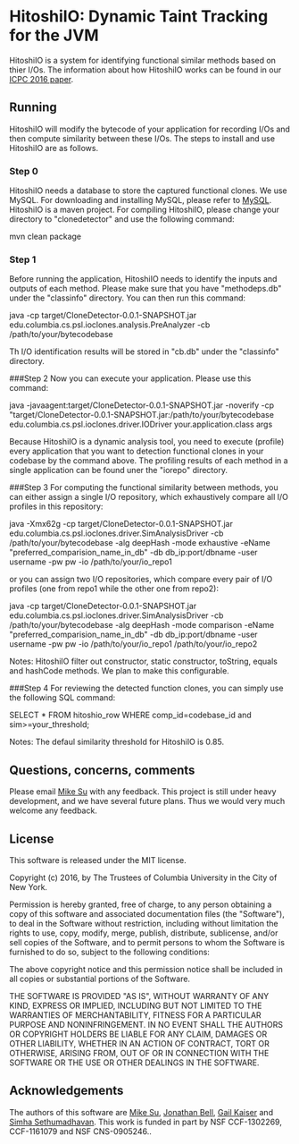 HitoshiIO: Dynamic Taint Tracking for the JVM
========


HitoshiIO is a system for identifying functional similar methods based on thier I/Os. The information about how HitoshiIO works can be found in our [ICPC 2016 paper](http://jonbell.net/icpc_16_hitoshiio.pdf).


Running
-------
HitoshiIO will modify the bytecode of your application for recording I/Os and then compute similarity between these I/Os. The steps to install and use HitoshiIO are as follows.

### Step 0
HitoshiIO needs a database to store the captured functional clones. We use MySQL. For downloading and installing MySQL, please refer to [MySQL](https://www.mysql.com/).
HitoshiIO is a maven project. For compiling HitoshiIO, please change your directory to "clonedetector" and use the following command:

mvn clean package

### Step 1
Before running the application, HitoshiIO needs to identify the inputs and outputs of each method. Please make sure that you have "methodeps.db" under the "classinfo" directory. You can then run this command:

java -cp target/CloneDetector-0.0.1-SNAPSHOT.jar edu.columbia.cs.psl.ioclones.analysis.PreAnalyzer -cb /path/to/your/bytecodebase

Th I/O identification results will be stored in "cb.db" under the "classinfo" directory.

###Step 2
Now you can execute your application. Please use this command:

java -javaagent:target/CloneDetector-0.0.1-SNAPSHOT.jar -noverify -cp "target/CloneDetector-0.0.1-SNAPSHOT.jar:/path/to/your/bytecodebase edu.columbia.cs.psl.ioclones.driver.IODriver your.application.class args

Because HitoshiIO is a dynamic analysis tool, you need to execute (profile) every application that you want to detection functional clones in your codebase by the command above. The profiling results of each method in a single application can be found uner the "iorepo" directory.

###Step 3
For computing the functional similarity between methods, you can either assign a single I/O repository, which exhaustively compare all I/O profiles in this repository:

java -Xmx62g -cp target/CloneDetector-0.0.1-SNAPSHOT.jar edu.columbia.cs.psl.ioclones.driver.SimAnalysisDriver -cb /path/to/your/bytecodebase -alg deepHash -mode exhaustive -eName "preferred_comparision_name_in_db" -db db_ip:port/dbname -user username -pw pw -io /path/to/your/io_repo1

or you can assign two I/O repositories, which compare every pair of I/O profiles (one from repo1 while the other one from repo2):

java  -cp target/CloneDetector-0.0.1-SNAPSHOT.jar edu.columbia.cs.psl.ioclones.driver.SimAnalysisDriver -cb /path/to/your/bytecodebase -alg deepHash -mode comparison -eName "preferred_comparision_name_in_db" -db db_ip:port/dbname -user username -pw pw -io /path/to/your/io_repo1 /path/to/your/io_repo2

Notes: HitoshiIO filter out constructor, static constructor, toString, equals and hashCode methods. We plan to make this configurable.

###Step 4
For reviewing the detected function clones, you can simply use the following SQL command:

SELECT * FROM hitoshio_row
WHERE comp_id=codebase_id and sim>=your_threshold;

Notes: The defaul similarity threshold for HitoshiIO is 0.85.


Questions, concerns, comments
----
Please email [Mike Su](mailto:mikefhsu@cs.columbia.edu) with any feedback. This project is still under heavy development, and we have several future plans. Thus we would very much welcome any feedback.

License
-------
This software is released under the MIT license.

Copyright (c) 2016, by The Trustees of Columbia University in the City of New York.

Permission is hereby granted, free of charge, to any person obtaining a copy of this software and associated documentation files (the "Software"), to deal in the Software without restriction, including without limitation the rights to use, copy, modify, merge, publish, distribute, sublicense, and/or sell copies of the Software, and to permit persons to whom the Software is furnished to do so, subject to the following conditions:

The above copyright notice and this permission notice shall be included in all copies or substantial portions of the Software.

THE SOFTWARE IS PROVIDED "AS IS", WITHOUT WARRANTY OF ANY KIND, EXPRESS OR IMPLIED, INCLUDING BUT NOT LIMITED TO THE WARRANTIES OF MERCHANTABILITY, FITNESS FOR A PARTICULAR PURPOSE AND NONINFRINGEMENT. IN NO EVENT SHALL THE AUTHORS OR COPYRIGHT HOLDERS BE LIABLE FOR ANY CLAIM, DAMAGES OR OTHER LIABILITY, WHETHER IN AN ACTION OF CONTRACT, TORT OR OTHERWISE, ARISING FROM, OUT OF OR IN CONNECTION WITH THE SOFTWARE OR THE USE OR OTHER DEALINGS IN THE SOFTWARE.

Acknowledgements
--------
The authors of this software are [Mike Su](mailto:mikefhsu@cs.columbia.edu), [Jonathan Bell](mailto:jbell@cs.columbia.edu), [Gail Kaiser](mailto:kaiser@cs.columbia.edu) and [Simha Sethumadhavan](mailto:simha@cs.columbia.edu). This work is funded in part by NSF CCF-1302269, CCF-1161079 and NSF CNS-0905246..


